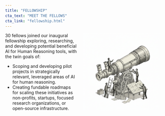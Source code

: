 ```yaml
---
title: "FELLOWSHIP"
cta_text: "MEET THE FELLOWS"
cta_link: "fellowship.html"
---
```


<img src="assets/images/telescope.png" alt="Telescope - AI tool for looking ahead and understanding complex scenarios" class="fellowship-image-right" style="float: right; margin: 0 0 20px 20px; max-width: 250px; height: auto;">

30 fellows joined our inaugural fellowship exploring, researching, and developing potential beneficial AI for Human Reasoning tools, with the twin goals of:

- Scoping and developing pilot projects in strategically relevant, leveraged areas of AI for human reasoning.
- Creating fundable roadmaps for scaling these initiatives as non-profits, startups, focused research organizations, or open-source infrastructure.